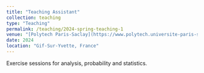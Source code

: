 ```yaml
---
title: "Teaching Assistant"
collection: teaching
type: "Teaching"
permalink: /teaching/2024-spring-teaching-1
venue: "[Polytech Paris-Saclay](https://www.polytech.universite-paris-saclay.fr/)"
date: 2024
location: "Gif-Sur-Yvette, France"
---
```


Exercise sessions for analysis, probability and statistics.
